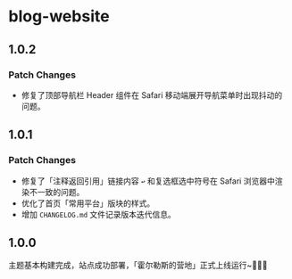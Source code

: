 # blog-website

## 1.0.2

### Patch Changes

- 修复了顶部导航栏 Header 组件在 Safari 移动端展开导航菜单时出现抖动的问题。

## 1.0.1

### Patch Changes

- 修复了「注释返回引用」链接内容 `↩` 和复选框选中符号在 Safari 浏览器中渲染不一致的问题。
- 优化了首页「常用平台」版块的样式。
- 增加 `CHANGELOG.md` 文件记录版本迭代信息。

## 1.0.0

主题基本构建完成，站点成功部署，「霍尔勒斯的营地」正式上线运行~🎉🎉🎉
